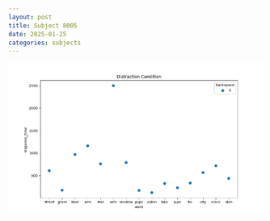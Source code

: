 ```yaml
---
layout: post
title: Subject 8005
date: 2025-01-25
categories: subjects
---
```


![](data/8005/run-29/8005_rt_acc_fuzzy_delay.png)
